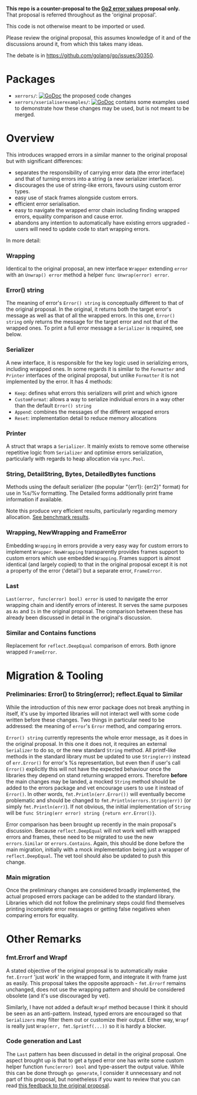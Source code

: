 **This repo is a counter-proposal to the [Go2 error values](https://github.com/golang/go/issues/29934) proposal only.**
That proposal is referred throughout as the 'original proposal'.

This code is not otherwise meant to be imported or used.

Please review the original proposal, this assumes knowledge of it and of the discussions around it, from which this takes many ideas.

The debate is in https://github.com/golang/go/issues/30350.

# Packages

- `xerrors/`: 
[![GoDoc](https://godoc.org/github.com/JavierZunzunegui/Go2_error_values_counter_proposal/xerrors?status.svg)](https://godoc.org/github.com/JavierZunzunegui/Go2_error_values_counter_proposal/xerrors)
the proposed code changes
- `xerrors/xserialiserexamples/`: 
[![GoDoc](https://godoc.org/github.com/JavierZunzunegui/Go2_error_values_counter_proposal/xerrors/xserialiserexamples?status.svg)](https://godoc.org/github.com/JavierZunzunegui/Go2_error_values_counter_proposal/xerrors/xserialiserexamples)
contains some examples used to demonstrate how these changes may be used, but is not meant to be merged.

# Overview

This introduces wrapped errors in a similar manner to the original proposal but with significant differences:
- separates the responsibility of carrying error data (the error interface) and that of turning errors into a string (a new serializer interface).
- discourages the use of string-like errors, favours using custom error types.
- easy use of stack frames alongside custom errors.
- efficient error serialisation.
- easy to navigate the wrapped error chain including finding wrapped errors, equality comparison and cause error.
- abandons any intention to automatically have existing errors upgraded - users will need to update code to start wrapping errors.

In more detail:

### Wrapping

Identical to the original proposal, an new interface `Wrapper` extending `error` with an `Unwrap() error` method a helper `func Unwrap(error) error`.

### Error() string

The meaning of error's `Error() string` is conceptually different to that of the original proposal.
In the original, it returns both the target error's message as well as that of all the wrapped errors.
In this one, `Error() string` only returns the message for the target error and not that of the wrapped ones.
To print a full error message a `Serializer` is required, see below.

### Serializer

A new interface, it is responsible for the key logic used in serializing errors, including wrapped ones.
In some regards it is similar to the `Formatter` and `Printer` interfaces of the original proposal, 
but unlike `Formatter` it is not implemented by the error.
It has 4 methods:
- `Keep`: defines what errors this serializers will print and which ignore
- `CustomFormat`: allows a way to serialize individual errors in a way other than the default `Error() string`
- `Append`: combines the messages of the different wrapped errors
- `Reset`: implementation detail to reduce memory allocations

### Printer

A struct that wraps a `Serializer`.
It mainly exists to remove some otherwise repetitive logic from `Serializer` and optimise errors serialization, particularly with regards to heap allocation via `sync.Pool`.

### String, DetailString, Bytes, DetailedBytes functions

Methods using the default serializer (the popular "{err1}: {err2}" format) for use in %s/%v formatting. 
The Detailed forms additionally print frame information if available.

Note this produce very efficient results, particularly regarding memory allocation. [See benchmark results](https://github.com/JavierZunzunegui/Go2_error_values_counter_proposal/blob/master/xerrors/benchmark.md).

### Wrapping, NewWrapping and FrameError

Embedding `Wrapping` in errors provide a very easy way for custom errors to implement `Wrapper`. 
`NewWrapping` transparently provides frames support to custom errors which use embedded `Wrapping`.
Frames support is almost identical (and largely copied) to that in the original proposal except it is not a property of the error ('detail') but a separate error, `FrameError`.

### Last

`Last(error, func(error) bool) error` is used to navigate the error wrapping chain and identify errors of interest.
It serves the same purposes as `As` and `Is` in the original proposal.
The comparison between these has already been discussed in detail in the original's discussion.

### Similar and Contains functions

Replacement for `reflect.DeepEqual` comparison of errors.
Both ignore wrapped `FrameError`.


# Migration & Tooling

### Preliminaries: Error() to String(error); reflect.Equal to Similar

While the introduction of this new error package does not break anything in itself, it's use by imported libraries will not interact well with some code written before these changes.
Two things in particular need to be addressed: the meaning of `error`'s `Error` method, and comparing errors.

`Error() string` currently represents the whole error message, as it does in the original proposal.
In this one it does not, it requires an external `Serializer` to do so, or the new standard `String` method.
All printf-like methods in the standard library must be updated to use `String(err)` instead of `err.Error()` for error's %s representation, 
but even then if user's call `Error()` explicitly this will not have the expected behaviour once the libraries they depend on stand returning wrapped errors.
Therefore **before** the main changes may be landed, a mocked `String` method should be added to the errors package and vet encourage users to use it instead of `Error()`.
In other words, `fmt.Println(err.Error())` will eventually become problematic and should be changed to `fmt.Println(errors.String(err))` (or simply `fmt.Println(err)`). 
If not obvious, the initial implementation of `String` will be `func String(err error) string {return err.Error()}`.

Error comparison has been brought up recently in the main proposal's discussion. 
Because `reflect.DeepEqual` will not work well with wrapped errors and frames, these need to be migrated to use the new `errors.Similar` or `errors.Contains`. 
Again, this should be done before the main migration, initially with a mock implementation being just a wrapper of `reflect.DeepEqual`.
The vet tool should also be updated to push this change.

### Main migration

Once the preliminary changes are considered broadly implemented, the actual proposed errors package can be added to the standard library.
Libraries which did not follow the preliminary steps could find themselves printing incomplete error messages or getting false negatives when comparing errors for equality. 

# Other Remarks

### fmt.Errorf and Wrapf

A stated objective of the original proposal is to automatically make `fmt.Errorf` 'just work' in the wrapped form, and integrate it with frame just as easily.
This proposal takes the opposite approach - `fmt.Errorf` remains unchanged, does not use the wrapping pattern and should be considered obsolete (and it's use discouraged by vet).

Similarly, I have not added a default `Wrapf` method because I think it should be seen as an anti-pattern. 
Instead, typed errors are encouraged so that `Serializers` may filter them out or customize their output.
Either way, `Wrapf` is really just `Wrap(err, fmt.Sprintf(...))` so it is hardly a blocker.

### Code generation and Last

The `Last` pattern has been discussed in detail in the original proposal. 
One aspect brought up is that to get a typed error one has write some custom helper function `func(error) bool` and type-assert the output value.
While this can be done through `go generate`, I consider it unnecessary and not part of this proposal, 
but nonetheless if you want to review that you can read [this feedback to the original proposal](https://github.com/JavierZunzunegui/Go2_error_values_feedback).